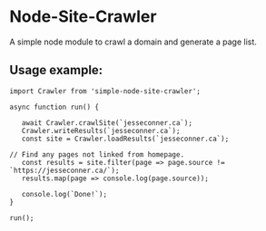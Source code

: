 # Node-Site-Crawler
 A simple node module to crawl a domain and generate a page list.

## Usage example:
 ```
import Crawler from 'simple-node-site-crawler';

async function run() {

	await Crawler.crawlSite(`jesseconner.ca`);
	Crawler.writeResults(`jesseconner.ca`);
	const site = Crawler.loadResults(`jesseconner.ca`);
 
 // Find any pages not linked from homepage.
	const results = site.filter(page => page.source != `https://jesseconner.ca/`);
	results.map(page => console.log(page.source));
	
	console.log(`Done!`);
}

run();
```
